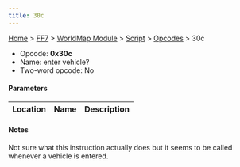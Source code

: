```yaml
---
title: 30c
---
```


[Home](Main%20Page.md) > [FF7](FF7.md) > [WorldMap Module](FF7/WorldMap%20Module.md) > [Script](FF7/WorldMap%20Module/Script.md) > [Opcodes](FF7/WorldMap%20Module/Script/Opcodes.md) > 30c

-   Opcode: **0x30c**
-   Name: enter vehicle?
-   Two-word opcode: No

#### Parameters

| Location | Name | Description |
|:--------:|:----:|:-----------:|

#### Notes

Not sure what this instruction actually does but it seems to be called
whenever a vehicle is entered.
